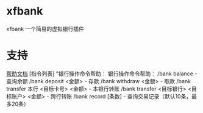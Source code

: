 # xfbank

xfbank 一个简易的虚拟银行插件


# 支持

[帮助文档](https://github.com/XiaoFu1025/astrbot_plugin_xfbank)
[指令列表]
 "银行操作命令帮助：
           银行操作命令帮助：
            /bank balance - 查询余额
            /bank deposit <金额> - 存款
            /bank withdraw <金额> - 取款
            /bank transfer 本行 <目标卡号> <金额> - 本银行转账
            /bank transfer <目标银行> <目标账户> <金额> - 跨行转账
            /bank record [条数] - 查询交易记录（默认10条，最多20条）
